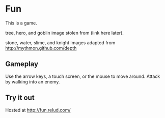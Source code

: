Fun
===

This is a game.

tree, hero, and goblin image stolen from (link here later).

stone, water, slime, and knight images adapted from http://mythmon.github.com/depth

Gameplay
--------

Use the arrow keys, a touch screen, or the mouse to move around. Attack by walking into an enemy.

Try it out
----------

Hosted at http://fun.relud.com/
